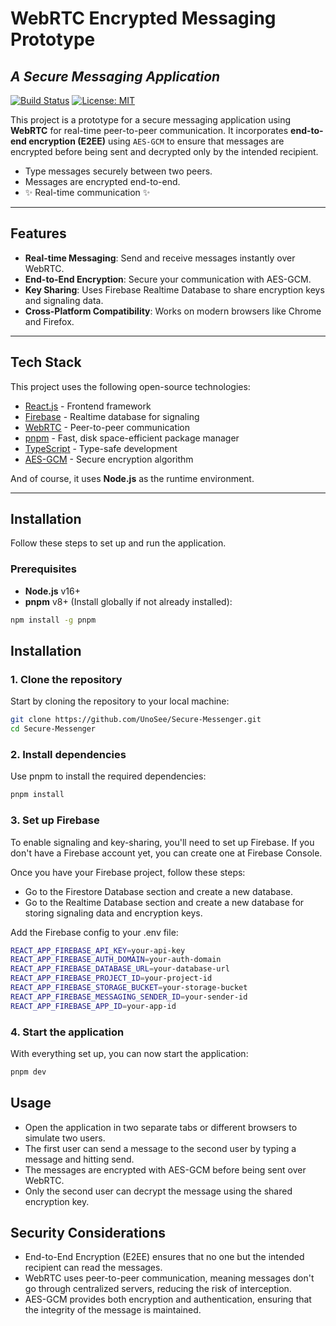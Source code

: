
# WebRTC Encrypted Messaging Prototype
## _A Secure Messaging Application_

[![Build Status](https://img.shields.io/badge/build-passing-brightgreen)](https://github.com/UnoSee)
[![License: MIT](https://img.shields.io/badge/License-MIT-yellow.svg)](https://opensource.org/licenses/MIT)

This project is a prototype for a secure messaging application using **WebRTC** for real-time peer-to-peer communication. It incorporates **end-to-end encryption (E2EE)** using `AES-GCM` to ensure that messages are encrypted before being sent and decrypted only by the intended recipient.

- Type messages securely between two peers.
- Messages are encrypted end-to-end.
- ✨ Real-time communication ✨

---

## Features

- **Real-time Messaging**: Send and receive messages instantly over WebRTC.
- **End-to-End Encryption**: Secure your communication with AES-GCM.
- **Key Sharing**: Uses Firebase Realtime Database to share encryption keys and signaling data.
- **Cross-Platform Compatibility**: Works on modern browsers like Chrome and Firefox.

---

## Tech Stack

This project uses the following open-source technologies:

- [React.js](https://reactjs.org/) - Frontend framework
- [Firebase](https://firebase.google.com/) - Realtime database for signaling
- [WebRTC](https://webrtc.org/) - Peer-to-peer communication
- [pnpm](https://pnpm.io/) - Fast, disk space-efficient package manager
- [TypeScript](https://www.typescriptlang.org/) - Type-safe development
- [AES-GCM](https://en.wikipedia.org/wiki/Galois/Counter_Mode) - Secure encryption algorithm

And of course, it uses **Node.js** as the runtime environment.

---

## Installation

Follow these steps to set up and run the application.

### Prerequisites

- **Node.js** v16+
- **pnpm** v8+ (Install globally if not already installed):
```bash
npm install -g pnpm
```
## Installation

### 1. Clone the repository
Start by cloning the repository to your local machine:

```bash
git clone https://github.com/UnoSee/Secure-Messenger.git
cd Secure-Messenger
```
### 2. Install dependencies
Use pnpm to install the required dependencies:
```bash
pnpm install
```
### 3. Set up Firebase
To enable signaling and key-sharing, you'll need to set up Firebase. If you don't have a Firebase account yet, you can create one at Firebase Console.

Once you have your Firebase project, follow these steps:
- Go to the Firestore Database section and create a new database.
- Go to the Realtime Database section and create a new database for storing signaling data and encryption keys.

Add the Firebase config to your .env file:
```bash
REACT_APP_FIREBASE_API_KEY=your-api-key
REACT_APP_FIREBASE_AUTH_DOMAIN=your-auth-domain
REACT_APP_FIREBASE_DATABASE_URL=your-database-url
REACT_APP_FIREBASE_PROJECT_ID=your-project-id
REACT_APP_FIREBASE_STORAGE_BUCKET=your-storage-bucket
REACT_APP_FIREBASE_MESSAGING_SENDER_ID=your-sender-id
REACT_APP_FIREBASE_APP_ID=your-app-id
```

### 4. Start the application
With everything set up, you can now start the application:
```bash
pnpm dev
```

## Usage
- Open the application in two separate tabs or different browsers to simulate two users.
- The first user can send a message to the second user by typing a message and hitting send.
- The messages are encrypted with AES-GCM before being sent over WebRTC.
- Only the second user can decrypt the message using the shared encryption key.

## Security Considerations
- End-to-End Encryption (E2EE) ensures that no one but the intended recipient can read the messages.
- WebRTC uses peer-to-peer communication, meaning messages don't go through centralized servers, reducing the risk of interception.
- AES-GCM provides both encryption and authentication, ensuring that the integrity of the message is maintained.
